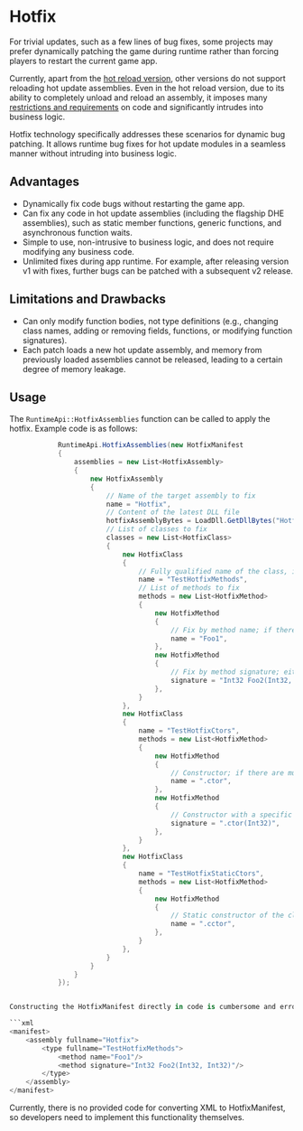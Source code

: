# Hotfix

For trivial updates, such as a few lines of bug fixes, some projects may prefer dynamically patching the game during runtime rather than forcing players to restart the current game app. 

Currently, apart from the [hot reload version](./reload/intro), other versions do not support reloading hot update assemblies. Even in the hot reload version, due to its ability to completely unload and reload an assembly, it imposes many [restrictions and requirements](./reload/hotreloadassembly#unsupported-features-and-special-requirements) on code and significantly intrudes into business logic.

Hotfix technology specifically addresses these scenarios for dynamic bug patching. It allows runtime bug fixes for hot update modules in a seamless manner without intruding into business logic.

## Advantages

- Dynamically fix code bugs without restarting the game app.
- Can fix any code in hot update assemblies (including the flagship DHE assemblies), such as static member functions, generic functions, and asynchronous function waits.
- Simple to use, non-intrusive to business logic, and does not require modifying any business code.
- Unlimited fixes during app runtime. For example, after releasing version v1 with fixes, further bugs can be patched with a subsequent v2 release.

## Limitations and Drawbacks

- Can only modify function bodies, not type definitions (e.g., changing class names, adding or removing fields, functions, or modifying function signatures).
- Each patch loads a new hot update assembly, and memory from previously loaded assemblies cannot be released, leading to a certain degree of memory leakage.

## Usage

The `RuntimeApi::HotfixAssemblies` function can be called to apply the hotfix. Example code is as follows:

```csharp
            RuntimeApi.HotfixAssemblies(new HotfixManifest
            {
                assemblies = new List<HotfixAssembly>
                {
                    new HotfixAssembly
                    {
                        // Name of the target assembly to fix
                        name = "Hotfix",
                        // Content of the latest DLL file
                        hotfixAssemblyBytes = LoadDll.GetDllBytes("Hotfix.new.dll"),
                        // List of classes to fix
                        classes = new List<HotfixClass>
                        {
                            new HotfixClass
                            {
                                // Fully qualified name of the class, including namespace (if any)
                                name = "TestHotfixMethods",
                                // List of methods to fix
                                methods = new List<HotfixMethod>
                                {
                                    new HotfixMethod
                                    {
                                        // Fix by method name; if there are multiple methods with the same name, all will be fixed
                                        name = "Foo1",
                                    },
                                    new HotfixMethod
                                    {
                                        // Fix by method signature; either `name` or `signature` must be provided, but not both
                                        signature = "Int32 Foo2(Int32, Int32)",
                                    },
                                }
                            },
                            new HotfixClass
                            {
                                name = "TestHotfixCtors",
                                methods = new List<HotfixMethod>
                                {
                                    new HotfixMethod
                                    {
                                        // Constructor; if there are multiple constructors, all will be fixed
                                        name = ".ctor",
                                    },
                                    new HotfixMethod
                                    {
                                        // Constructor with a specific signature
                                        signature = ".ctor(Int32)",
                                    },
                                }
                            },
                            new HotfixClass
                            {
                                name = "TestHotfixStaticCtors",
                                methods = new List<HotfixMethod>
                                {
                                    new HotfixMethod
                                    {
                                        // Static constructor of the class
                                        name = ".cctor",
                                    },
                                }
                            },
                        }
                    }
                }
            });


Constructing the HotfixManifest directly in code is cumbersome and error-prone. It is recommended to first create an XML configuration file like the following example, and then convert it to the HotfixManifest class:

```xml
<manifest>
    <assembly fullname="Hotfix">
        <type fullname="TestHotfixMethods">
            <method name="Foo1"/>
            <method signature="Int32 Foo2(Int32, Int32)"/>
        </type>
    </assembly>
</manifest>
```

Currently, there is no provided code for converting XML to HotfixManifest, so developers need to implement this functionality themselves.

